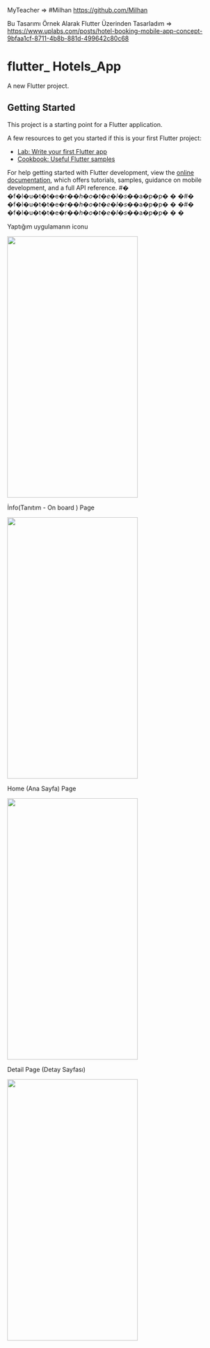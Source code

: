 MyTeacher => #Milhan https://github.com/Milhan

Bu Tasarımı Örnek Alarak Flutter Üzerinden Tasarladım => https://www.uplabs.com/posts/hotel-booking-mobile-app-concept-9bfaa1cf-8711-4b8b-881d-499642c80c68


# flutter_ Hotels_App 

A new Flutter project.

## Getting Started

This project is a starting point for a Flutter application.

A few resources to get you started if this is your first Flutter project:

- [Lab: Write your first Flutter app](https://docs.flutter.dev/get-started/codelab)
- [Cookbook: Useful Flutter samples](https://docs.flutter.dev/cookbook)

For help getting started with Flutter development, view the
[online documentation](https://docs.flutter.dev/), which offers tutorials,
samples, guidance on mobile development, and a full API reference.
#� �f�l�u�t�t�e�r�_�h�o�t�e�l�s�_�a�p�p�
�
�#� �f�l�u�t�t�e�r�_�h�o�t�e�l�s�_�a�p�p�
�
�#� �f�l�u�t�t�e�r�_�h�o�t�e�l�s�_�a�p�p�
�
�

Yaptığım uygulamanın iconu 

<img src="https://user-images.githubusercontent.com/92873250/237022800-7592c190-43d7-42f4-90c3-61f06d0927fd.png" width=300 height=600 object-fit: fill>  


 İnfo(Tanıtım - On board ) Page
 
<img src="https://user-images.githubusercontent.com/92873250/237022873-430b1e6a-2a73-42fc-a79a-bde93fdf2438.png" width=300 height=600 object-fit: fill> 


 Home (Ana Sayfa) Page
 
<img src="https://user-images.githubusercontent.com/92873250/237023006-1563244d-8636-414b-b05f-7bfc8d05f63f.png" width=300 height=600 object-fit: fill> 


Detail Page (Detay Sayfası)

<img src="https://user-images.githubusercontent.com/92873250/237042275-514e5c5a-eefc-4ab9-9e56-e6d9dc7355e5.png" width=300 height=600 object-fit: fill> 


